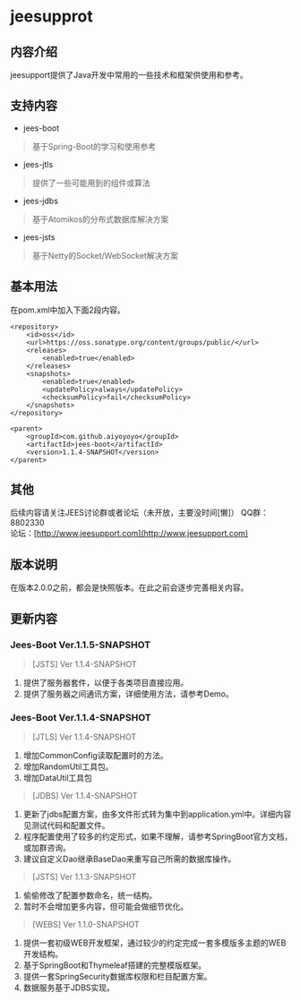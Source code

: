 # jeesupprot

## 内容介绍
jeesupport提供了Java开发中常用的一些技术和框架供使用和参考。
## 支持内容
* jees-boot 
> 基于Spring-Boot的学习和使用参考  
* jees-jtls
> 提供了一些可能用到的组件或算法
* jees-jdbs
> 基于Atomikos的分布式数据库解决方案
* jees-jsts
> 基于Netty的Socket/WebSocket解决方案

## 基本用法
在pom.xml中加入下面2段内容。
```
<repository>
    <id>oss</id>
    <url>https://oss.sonatype.org/content/groups/public/</url>
    <releases>
        <enabled>true</enabled>
    </releases>
    <snapshots>
        <enabled>true</enabled>
        <updatePolicy>always</updatePolicy>
        <checksumPolicy>fail</checksumPolicy>
    </snapshots>
</repository>
```
```
<parent>
	<groupId>com.github.aiyoyoyo</groupId>
	<artifactId>jees-boot</artifactId>
	<version>1.1.4-SNAPSHOT</version>
</parent>
```
## 其他
后续内容请关注JEES讨论群或者论坛（未开放，主要没时间[懒]） 
QQ群：8802330  
论坛：[http://www.jeesupport.com](http://www.jeesupport.com)

## 版本说明
在版本2.0.0之前，都会是快照版本。在此之前会逐步完善相关内容。

## 更新内容
### Jees-Boot Ver.1.1.5-SNAPSHOT
> [JSTS] Ver 1.1.4-SNAPSHOT
1. 提供了服务器套件，以便于各类项目直接应用。
2. 提供了服务器之间通讯方案，详细使用方法，请参考Demo。

### Jees-Boot Ver.1.1.4-SNAPSHOT
> [JTLS] Ver 1.1.4-SNAPSHOT
1. 增加CommonConfig读取配置时的方法。 
2. 增加RandomUtil工具包。
3. 增加DataUtil工具包

> [JDBS] Ver 1.1.4-SNAPSHOT
1. 更新了jdbs配置方案，由多文件形式转为集中到application.yml中。详细内容见测试代码和配置文件。
2. 程序配置使用了较多的约定形式，如果不理解，请参考SpringBoot官方文档，或加群咨询。
3. 建议自定义Dao继承BaseDao来重写自己所需的数据库操作。

> [JSTS] Ver 1.1.3-SNAPSHOT
1. 偷偷修改了配置参数命名，统一结构。
2. 暂时不会增加更多内容，但可能会做细节优化。

> [WEBS] Ver 1.1.0-SNAPSHOT
1. 提供一套初级WEB开发框架，通过较少的约定完成一套多模版多主题的WEB开发结构。
2. 基于SpringBoot和Thymeleaf搭建的完整模版框架。
3. 提供一套SpringSecurity数据库权限和栏目配置方案。
4. 数据服务基于JDBS实现。

